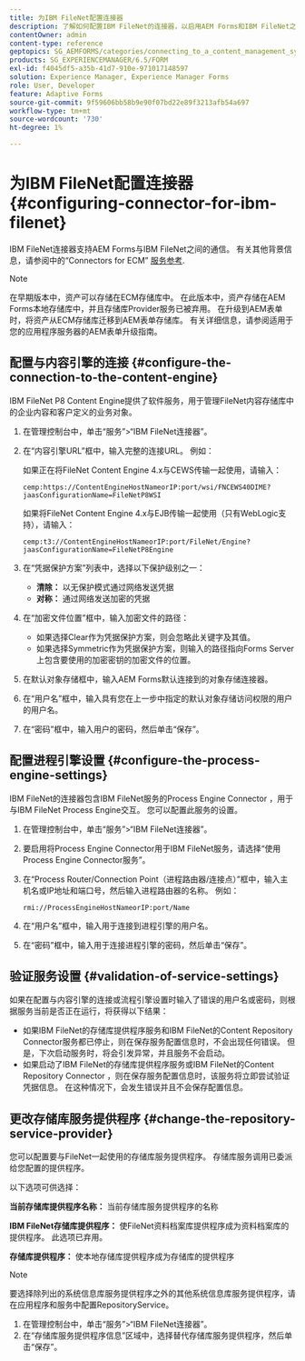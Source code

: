 ```yaml
---
title: 为IBM FileNet配置连接器
description: 了解如何配置IBM FileNet的连接器，以启用AEM Forms和IBM FileNet之间的通信。
contentOwner: admin
content-type: reference
geptopics: SG_AEMFORMS/categories/connecting_to_a_content_management_system
products: SG_EXPERIENCEMANAGER/6.5/FORM
exl-id: f4045df5-a35b-41d7-910e-971017148597
solution: Experience Manager, Experience Manager Forms
role: User, Developer
feature: Adaptive Forms
source-git-commit: 9f59606bb58b9e90f07bd22e89f3213afb54a697
workflow-type: tm+mt
source-wordcount: '730'
ht-degree: 1%

---
```


# 为IBM FileNet配置连接器 {#configuring-connector-for-ibm-filenet}

IBM FileNet连接器支持AEM Forms与IBM FileNet之间的通信。 有关其他背景信息，请参阅中的“Connectors for ECM” [服务参考](https://www.adobe.com/go/learn_aemforms_services_63).

>[!NOTE]
>
>在早期版本中，资产可以存储在ECM存储库中。 在此版本中，资产存储在AEM Forms本地存储库中，并且存储库Provider服务已被弃用。 在升级到AEM表单时，将资产从ECM存储库迁移到AEM表单存储库。 有关详细信息，请参阅适用于您的应用程序服务器的AEM表单升级指南。

## 配置与内容引擎的连接 {#configure-the-connection-to-the-content-engine}

IBM FileNet P8 Content Engine提供了软件服务，用于管理FileNet内容存储库中的企业内容和客户定义的业务对象。

1. 在管理控制台中，单击“服务”>“IBM FileNet连接器”。
1. 在“内容引擎URL”框中，输入完整的连接URL。 例如：

   如果正在将FileNet Content Engine 4.x与CEWS传输一起使用，请输入：

   `cemp:https://ContentEngineHostNameorIP:port/wsi/FNCEWS40DIME?jaasConfigurationName=FileNetP8WSI`

   如果将FileNet Content Engine 4.x与EJB传输一起使用（只有WebLogic支持），请输入：

   `cemp:t3://ContentEngineHostNameorIP:port/FileNet/Engine?jaasConfigurationName=FileNetP8Engine`

1. 在“凭据保护方案”列表中，选择以下保护级别之一：

   * **清除：** 以无保护模式通过网络发送凭据
   * **对称：** 通过网络发送加密的凭据

1. 在“加密文件位置”框中，输入加密文件的路径：

   * 如果选择Clear作为凭据保护方案，则会忽略此关键字及其值。
   * 如果选择Symmetric作为凭据保护方案，则输入的路径指向Forms Server上包含要使用的加密密钥的加密文件的位置。

1. 在默认对象存储框中，输入AEM Forms默认连接到的对象存储连接器。
1. 在“用户名”框中，输入具有您在上一步中指定的默认对象存储访问权限的用户的用户名。
1. 在“密码”框中，输入用户的密码，然后单击“保存”。

## 配置进程引擎设置 {#configure-the-process-engine-settings}

IBM FileNet的连接器包含IBM FileNet服务的Process Engine Connector ，用于与IBM FileNet Process Engine交互。 您可以配置此服务的设置。

1. 在管理控制台中，单击“服务”>“IBM FileNet连接器”。
1. 要启用将Process Engine Connector用于IBM FileNet服务，请选择“使用Process Engine Connector服务”。
1. 在“Process Router/Connection Point（进程路由器/连接点）”框中，输入主机名或IP地址和端口号，然后输入进程路由器的名称。 例如：

   `rmi://ProcessEngineHostNameorIP:port/Name`

1. 在“用户名”框中，输入用于连接到进程引擎的用户名。
1. 在“密码”框中，输入用于连接进程引擎的密码，然后单击“保存”。

## 验证服务设置 {#validation-of-service-settings}

如果在配置与内容引擎的连接或流程引擎设置时输入了错误的用户名或密码，则根据服务当前是否正在运行，将获得以下结果：

* 如果IBM FileNet的存储库提供程序服务和IBM FileNet的Content Repository Connector服务都已停止，则在保存服务配置信息时，不会出现任何错误。 但是，下次启动服务时，将会引发异常，并且服务不会启动。
* 如果启动了IBM FileNet的存储库提供程序服务或IBM FileNet的Content Repository Connector ，则在保存服务配置信息时，该服务将立即尝试验证凭据信息。 在这种情况下，会发生错误并且不会保存配置信息。

## 更改存储库服务提供程序 {#change-the-repository-service-provider}

您可以配置要与FileNet一起使用的存储库服务提供程序。 存储库服务调用已委派给您配置的提供程序。

以下选项可供选择：

**当前存储库提供程序名称：** 当前存储库服务提供程序的名称

**IBM FileNet存储库提供程序：** 使FileNet资料档案库提供程序成为资料档案库的提供程序。 此选项已弃用。

**存储库提供程序：** 使本地存储库提供程序成为存储库的提供程序

>[!NOTE]
>
>要选择除列出的系统信息库服务提供程序之外的其他系统信息库服务提供程序，请在应用程序和服务中配置RepositoryService。 <!-- Fix broken link(See Managing Services) -->

1. 在管理控制台中，单击“服务”>“IBM FileNet连接器”。
1. 在“存储库服务提供程序信息”区域中，选择替代存储库服务提供程序，然后单击“保存”。
